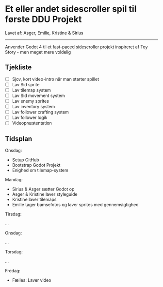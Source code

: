 # Et eller andet sidescroller spil til første DDU Projekt

Lavet af: Asger, Emilie, Kristine & Sirius

---

Anvender Godot 4 til et fast-paced sidescroller projekt inspireret af Toy Story - men meget mere voldelig

## Tjekliste

- [ ] Sjov, kort video-intro når man starter spillet
- [ ] Lav Sid sprite
- [ ] Lav tilemap system
- [ ] Lav Sid movement system
- [ ] Lav enemy sprites
- [ ] Lav inventory system
- [ ] Lav follower crafting system
- [ ] Lav follower logik
- [ ] Videopræstentation

## Tidsplan

Onsdag:

- Setup GitHub
- Bootstrap Godot Projekt
- Enighed om tilemap-system

Mandag:

- Sirius & Asger sætter Godot op
- Asger & Kristine laver styleguide
- Kristine laver tilemaps
- Emilie tager bamsefotos og laver sprites med gennemsigtighed

Tirsdag:

...

Onsdag:

...

Torsdag:

...

Fredag:

- Fælles: Laver video
